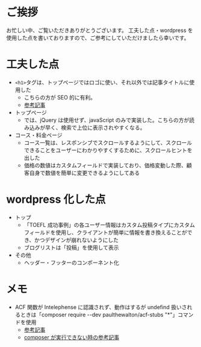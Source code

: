 # ご挨拶

お忙しい中、ご覧いただきありがとうございます。
工夫した点・wordpress を使用した点を書いておりますので、ご参考にしていただけましたら幸いです。

# 工夫した点

- `<h1>`タグは、トップページではロゴに使い、それ以外では記事タイトルに使用した
  - こちらの方が SEO 的に有利。
  - [参考記事](https://manablog.org/internal-seo/#:~:text=SEO%E5%86%85%E9%83%A8%E5%AF%BE%E7%AD%96%E3%81%AE%E6%8E%9F10%EF%BC%8Eh1%E3%81%AF%E5%8B%95%E7%9A%84%E3%81%AB%E5%A4%89%E6%9B%B4%E3%81%99%E3%82%8B%E3%81%93%E3%81%A8)
- トップページ
  - では、jQuery は使用せず、javaScript のみで実装した。こちらの方が読み込みが早く、検索で上位に表示されやすくなる。
- コース・料金ページ
  - コース一覧は、レスポンシブでスクロールするようにして、スクロールできることをユーザーにわかりやすくするために、スクロールヒントを出した
  - 価格の数値はカスタムフィールドで実装しており、価格変動した際、顧客自身で数値を簡単に変更できるようにしてある

# wordpress 化した点

- トップ
  - 「TOEFL 成功事例」の各ユーザー情報はカスタム投稿タイプにカスタムフィールドを使用し、クライアントが簡単に情報を書き換えることができ、かつデザインが崩れないようにした
  - ブログリストは「投稿」を使用して表示
- その他
  - ヘッダー・フッターのコンポーネント化

# メモ

- ACF 関数が Intelephense に認識されず、動作はするが undefind 扱いされるときは「composer require --dev paulthewalton/acf-stubs "\*"」コマンドを使用
  - [参考記事](https://marioyepes.com/intelephense-wordpress-acf-genesis-conf/)
  - [composer が実行できない時の参考記事](https://code-graffiti.com/install-comporser-on-mac/)
